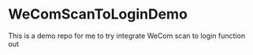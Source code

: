 # WeComScanToLoginDemo
This is a demo repo for me to try integrate WeCom scan to login function out
